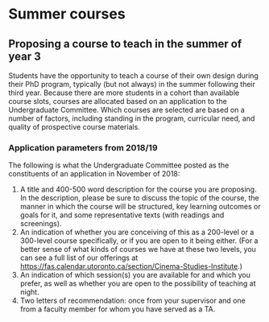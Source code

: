 # Summer courses
## Proposing a course to teach in the summer of year 3

Students have the opportunity to teach a course of their own design during their PhD program, typically (but not always) in the summer following their third year. Because there are more students in a cohort than available course slots, courses are allocated based on an application to the Undergraduate Committee. Which courses are selected are based on a number of factors, including standing in the program, curricular need, and quality of prospective course materials.

### Application parameters from 2018/19
The following is what the Undergraduate Committee posted as the constituents of an application in November of 2018:
1. A title and 400-500 word description for the course you are proposing.  In the description, please be sure to discuss the topic of the course, the manner in which the course will be structured, key learning outcomes or goals for it, and some representative texts (with readings and screenings).
2. An indication of whether you are conceiving of this as a 200-level or a 300-level course specifically, or if you are open to it being either.  (For a better sense of what kinds of courses we have at these two levels, you can see a full list of our offerings at https://fas.calendar.utoronto.ca/section/Cinema-Studies-Institute.)
3. An indication of which session(s) you are available for and which you prefer, as well as whether you are open to the possibility of teaching at night.
4. Two letters of recommendation: once from your supervisor and one from a faculty member for whom you have served as a TA.
